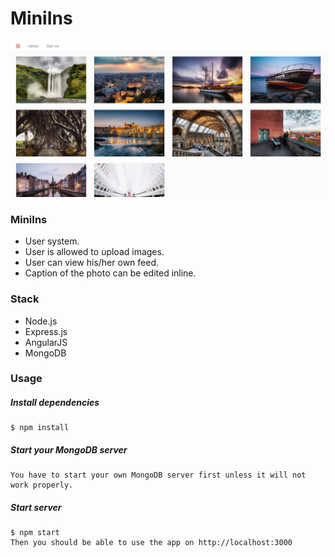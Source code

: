 # MiniIns

![shot](snapshot.png)

### MiniIns

- User system.
- User is allowed to upload images.
- User can view his/her own feed.
- Caption of the photo can be edited inline.

### Stack
- Node.js
- Express.js
- AngularJS
- MongoDB

### Usage

##### Install dependencies
```
$ npm install
```

##### Start your MongoDB server
```
You have to start your own MongoDB server first unless it will not work properly.
```

##### Start server
```
$ npm start
Then you should be able to use the app on http://localhost:3000
```
